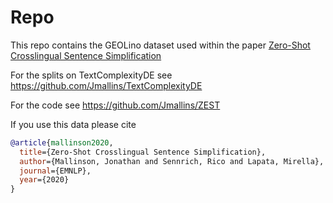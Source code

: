 # Repo

This repo contains the GEOLino dataset used within the paper [Zero-Shot Crosslingual Sentence Simplification](http://link.to.come.later)


For the splits on TextComplexityDE see https://github.com/Jmallins/TextComplexityDE

For the code see https://github.com/Jmallins/ZEST

If you use this data please cite

```BibTex
@article{mallinson2020,
  title={Zero-Shot Crosslingual Sentence Simplification},
  author={Mallinson, Jonathan and Sennrich, Rico and Lapata, Mirella},
  journal={EMNLP},
  year={2020}
}
```
